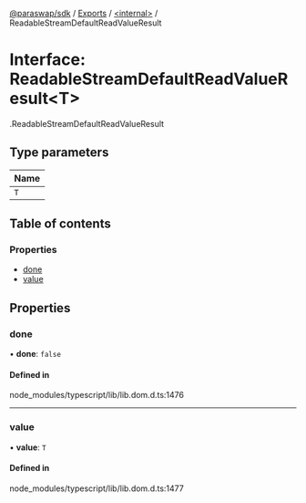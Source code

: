 [@paraswap/sdk](../README.md) / [Exports](../modules.md) / [<internal\>](../modules/internal_.md) / ReadableStreamDefaultReadValueResult

# Interface: ReadableStreamDefaultReadValueResult<T\>

[<internal>](../modules/internal_.md).ReadableStreamDefaultReadValueResult

## Type parameters

| Name |
| :------ |
| `T` |

## Table of contents

### Properties

- [done](internal_.ReadableStreamDefaultReadValueResult.md#done)
- [value](internal_.ReadableStreamDefaultReadValueResult.md#value)

## Properties

### done

• **done**: ``false``

#### Defined in

node_modules/typescript/lib/lib.dom.d.ts:1476

___

### value

• **value**: `T`

#### Defined in

node_modules/typescript/lib/lib.dom.d.ts:1477
